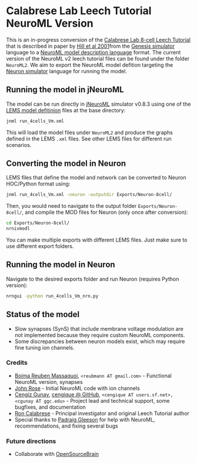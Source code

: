# Calabrese Lab Leech Tutorial NeuroML Version #

This is an in-progress conversion of
the
[Calabrese Lab 8-cell Leech Tutorial](http://www.biology.emory.edu/research/Calabrese/INTRO/INDEX.HTML) that
is described in paper
by
[Hill et al 2001](http://www.biology.emory.edu/research/Calabrese/papers/Hill%20et%20al%202001%20J%20Compu%20Neuro.pdf)from
the [Genesis simulator](http://genesis-sim.org/GENESIS) language to
a [NeuroML model description language](https://www.neuroml.org/home)
format. The current version of the NeuroML v2 leech tutorial files can
be found under the folder `NeuroML2`. We aim to export the NeuroML
model defition targeting
the [Neuron simulator](https://www.neuron.yale.edu) language for
running the model.

## Running the model in jNeuroML

The model can be run directly
in [jNeuroML](https://github.com/NeuroML/jNeuroML) simulator v0.8.3
using one of the [LEMS model defitinion](http://lems.github.io/LEMS/)
files at the base directory:

```bash
jnml run_4cells_Vm.xml
```

This will load the model files under `NeuroML2` and produce the graphs
defined in the LEMS `.xml` files. See other LEMS files for different
run scenarios.

## Converting the model in Neuron

LEMS files that define the model and network can be converted to
Neuron HOC/Python format using:

```bash
jnml run_4cells_Vm.xml -neuron -outputdir Exports/Neuron-8cell/
```

Then, you would need to navigate to the output folder
`Exports/Neuron-8cell/`, and compile the MOD files for Neuron (only
once after conversion):

```bash
cd Exports/Neuron-8cell/
nrnivmodl
```

You can make multiple exports with different LEMS files. Just make
sure to use different export folders.

## Running the model in Neuron

Navigate to the desired exports folder and run Neuron (requires Python
version):

```bash
nrngui -python run_4cells_Vm_nrn.py
```

## Status of the model

- Slow synapses (SynS) that include membrane voltage modulation are
  not implemented because they require custom NeuroML components.
- Some discrepancies between neuron models exist, which may require
  fine tuning ion channels.

### Credits

- [Boima Reuben Massaquoi](https://www.linkedin.com/in/b-m-19099/), `<reubmann AT gmail.com>` - Functional NeuroML version, synapses
- [John Rose](https://www.linkedin.com/in/john-rose-42007612b/) - Initial NeuroML code with ion channels
- [Cengiz Gunay](https://www.linkedin.com/in/cengiz-gunay-5010a89/), [cengique @ GitHub](https://github.com/cengique), `<cengique AT users.sf.net>, <cgunay AT ggc.edu>` - Project lead and technical support, some bugfixes, and documentation
- [Ron Calabrese](http://www.biology.emory.edu/index.cfm?faculty=20) - Principal investigator and original Leech Tutorial author
- Special thanks
  to [Padraig Gleeson](http://www.opensourcebrain.org/users/4) for
  help with NeuroML, recommendations, and fixing several bugs


### Future directions

* Collaborate with [OpenSourceBrain](http://opensourcebrain.org)

